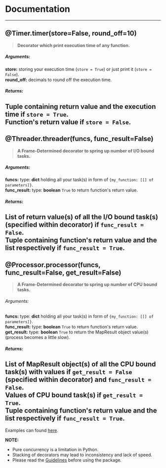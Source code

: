 # Documentation
---
## @Timer.timer(store=False, round_off=10)
> **Decorator which print execution time of any function.**

##### Arguments:
**store:**  storing your execution time (`store = True`) or just print it (`store = False`).  
**round_off:** decimals to round off the execution time.

##### Returns:
**Tuple** containing return value and the execution time if `store = True`.  
Function's return value if `store = False`.
---
## @Threader.threader(funcs, func_result=False)
> **A Frame-Determined decorator to spring up number of I/O bound tasks.**

##### Arguments:
**funcs:** type: **dict** holding all your task(s) in form of `{my_function: [[] of parameters]}`.  
**func_result:** type: **boolean** `True` to return function's return value.

##### Returns:
**List** of return value(s) of all the I/O bound task(s) (specified within decorator) if `func_result = False`.  
**Tuple** containing function's return value and the list respectively if `func_result = True`.
---
## @Processor.processor(funcs, func_result=False, get_result=False)
> **A Frame-Determined decorator to spring up number of CPU bound tasks.**

###### Arguments:
**funcs:** type: **dict** holding all your task(s) in form of `{my_function: [[] of parameters]}`.  
**func_result:** type: **boolean** `True` to return function's return value.  
**get_result:** type: **boolean** `True` to return the MapResult object value(s) (process becomes a little slow).

##### Returns:
**List** of MapResult object(s) of all the CPU bound task(s) with values if `get_result = False` (specified within decorator) 
and `func_result = False`.  
Values of CPU bound task(s) if `get_result = True`.  
**Tuple** containing function's return value and the list respectively if `func_result = True`.
---
Examples can found [here](http://127.0.0.1:8000/examples/).  

**NOTE:**  
- Pure concurrency is a limitation in Python.
- Stacking of decorators may lead to inconsistency and lack of speed.   
- Please read the [Guidelines](http://127.0.0.1:8000/guidelines/) before using the package.